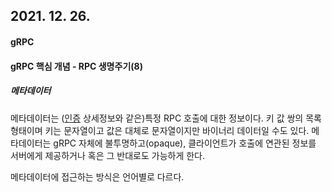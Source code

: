 ## 2021. 12. 26.

#### gRPC

#### gRPC 핵심 개념 - RPC 생명주기(8)

##### 메타데이터

메타데이터는 ([인증][grpc-auth] 상세정보와 같은)특정 RPC 호출에 대한 정보이다. 키 값 쌍의 목록 형태이며 키는 문자열이고 값은 대체로 문자열이지만 바이너리 데이터일 수도 있다. 메타데이터는 gRPC 자체에 불투명하고(opaque), 클라이언트가 호출에 연관된 정보를 서버에게 제공하거나 혹은 그 반대로도 가능하게 한다.

메타데이터에 접근하는 방식은 언어별로 다르다.



[grpc-auth]: https://grpc.io/docs/guides/auth/